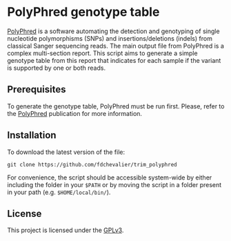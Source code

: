 # PolyPhred genotype table

[PolyPhred](https://doi.org/10.1093/nar/25.14.2745) is a software automating the detection and genotyping of single nucleotide polymorphisms (SNPs) and insertions/deletions (indels) from classical Sanger sequencing reads. The main output file from PolyPhred is a complex multi-section report. This script aims to generate a simple genotype table from this report that indicates for each sample if the variant is supported by one or both reads.

## Prerequisites

To generate the genotype table, PolyPhred must be run first. Please, refer to the [PolyPhred](https://doi.org/10.1093/nar/25.14.2745) publication for more information.

## Installation

To download the latest version of the file:
```
git clone https://github.com/fdchevalier/trim_polyphred
```

For convenience, the script should be accessible system-wide by either including the folder in your `$PATH` or by moving the script in a folder present in your path (e.g. `$HOME/local/bin/`).

## License

This project is licensed under the [GPLv3](LICENSE).
